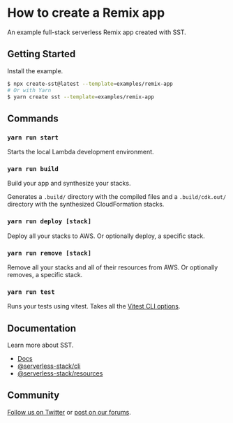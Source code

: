 # How to create a Remix app

An example full-stack serverless Remix app created with SST.

## Getting Started

Install the example.

```bash
$ npx create-sst@latest --template=examples/remix-app
# Or with Yarn
$ yarn create sst --template=examples/remix-app
```

## Commands

### `yarn run start`

Starts the local Lambda development environment.

### `yarn run build`

Build your app and synthesize your stacks.

Generates a `.build/` directory with the compiled files and a `.build/cdk.out/` directory with the synthesized CloudFormation stacks.

### `yarn run deploy [stack]`

Deploy all your stacks to AWS. Or optionally deploy, a specific stack.

### `yarn run remove [stack]`

Remove all your stacks and all of their resources from AWS. Or optionally removes, a specific stack.

### `yarn run test`

Runs your tests using vitest. Takes all the [Vitest CLI options](https://vitest.dev/guide/cli.html).

## Documentation

Learn more about SST.

- [Docs](https://docs.sst.dev)
- [@serverless-stack/cli](https://docs.sst.dev/packages/cli)
- [@serverless-stack/resources](https://docs.sst.dev/packages/resources)

## Community

[Follow us on Twitter](https://twitter.com/sst_dev) or [post on our forums](https://discourse.sst.dev).
